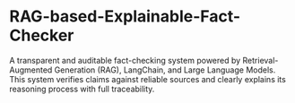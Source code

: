 # RAG-based-Explainable-Fact-Checker
A transparent and auditable fact-checking system powered by Retrieval-Augmented Generation (RAG), LangChain, and Large Language Models. This system verifies claims against reliable sources and clearly explains its reasoning process with full traceability.
